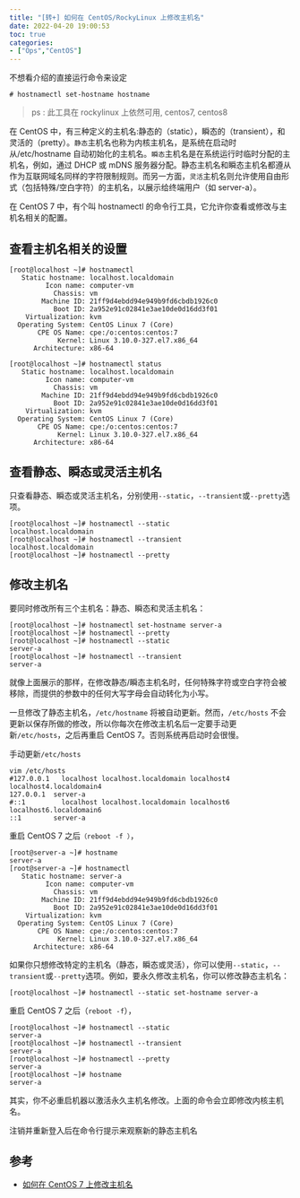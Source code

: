 ```yaml
---
title: "[转+] 如何在 CentOS/RockyLinux 上修改主机名"
date: 2022-04-20 19:00:53
toc: true
categories:
- ["Ops","CentOS"]
---
```


不想看介绍的直接运行命令来设定



```
# hostnamectl set-hostname hostname
```
> ps : 此工具在 rockylinux 上依然可用, centos7, centos8

在 CentOS 中，有三种定义的主机名:静态的（static），瞬态的（transient），和灵活的（pretty）。`静态`主机名也称为内核主机名，是系统在启动时从/etc/hostname 自动初始化的主机名。`瞬态`主机名是在系统运行时临时分配的主机名，例如，通过 DHCP 或 mDNS 服务器分配。静态主机名和瞬态主机名都遵从作为互联网域名同样的字符限制规则。而另一方面，`灵活`主机名则允许使用自由形式（包括特殊/空白字符）的主机名，以展示给终端用户（如 server-a）。

在 CentOS 7 中，有个叫 hostnamectl 的命令行工具，它允许你查看或修改与主机名相关的配置。

## 查看主机名相关的设置
```
[root@localhost ~]# hostnamectl
   Static hostname: localhost.localdomain
         Icon name: computer-vm
           Chassis: vm
        Machine ID: 21ff9d4ebdd94e949b9fd6cbdb1926c0
           Boot ID: 2a952e91c02841e3ae10de0d16dd3f01
    Virtualization: kvm
  Operating System: CentOS Linux 7 (Core)
       CPE OS Name: cpe:/o:centos:centos:7
            Kernel: Linux 3.10.0-327.el7.x86_64
      Architecture: x86-64
```
```
[root@localhost ~]# hostnamectl status
   Static hostname: localhost.localdomain
         Icon name: computer-vm
           Chassis: vm
        Machine ID: 21ff9d4ebdd94e949b9fd6cbdb1926c0
           Boot ID: 2a952e91c02841e3ae10de0d16dd3f01
    Virtualization: kvm
  Operating System: CentOS Linux 7 (Core)
       CPE OS Name: cpe:/o:centos:centos:7
            Kernel: Linux 3.10.0-327.el7.x86_64
      Architecture: x86-64
```

## 查看静态、瞬态或灵活主机名
只查看静态、瞬态或灵活主机名，分别使用`--static`，`--transient`或`--pretty`选项。
```
[root@localhost ~]# hostnamectl --static
localhost.localdomain
[root@localhost ~]# hostnamectl --transient
localhost.localdomain
[root@localhost ~]# hostnamectl --pretty
```

## 修改主机名
要同时修改所有三个主机名：静态、瞬态和灵活主机名：
```
[root@localhost ~]# hostnamectl set-hostname server-a
[root@localhost ~]# hostnamectl --pretty
[root@localhost ~]# hostnamectl --static
server-a
[root@localhost ~]# hostnamectl --transient
server-a
```
就像上面展示的那样，在修改静态/瞬态主机名时，任何特殊字符或空白字符会被移除，而提供的参数中的任何大写字母会自动转化为小写。

一旦修改了静态主机名，`/etc/hostname`  将被自动更新。然而，`/etc/hosts`  不会更新以保存所做的修改，所以你每次在修改主机名后一定要手动更新`/etc/hosts`，之后再重启 CentOS 7。否则系统再启动时会很慢。

手动更新`/etc/hosts`
```
vim /etc/hosts
#127.0.0.1   localhost localhost.localdomain localhost4 localhost4.localdomain4
127.0.0.1  server-a
#::1         localhost localhost.localdomain localhost6 localhost6.localdomain6
::1        server-a
```
重启 CentOS 7 之后`（reboot -f ）`，
```
[root@server-a ~]# hostname
server-a
[root@server-a ~]# hostnamectl
   Static hostname: server-a
         Icon name: computer-vm
           Chassis: vm
        Machine ID: 21ff9d4ebdd94e949b9fd6cbdb1926c0
           Boot ID: 2a952e91c02841e3ae10de0d16dd3f01
    Virtualization: kvm
  Operating System: CentOS Linux 7 (Core)
       CPE OS Name: cpe:/o:centos:centos:7
            Kernel: Linux 3.10.0-327.el7.x86_64
      Architecture: x86-64
```
如果你只想修改特定的主机名（静态，瞬态或灵活），你可以使用`--static`，`--transient`或`--pretty`选项。例如，要永久修改主机名，你可以修改静态主机名：
```
[root@localhost ~]# hostnamectl --static set-hostname server-a
```
重启 CentOS 7 之后（`reboot -f`），
```
[root@localhost ~]# hostnamectl --static
server-a
[root@localhost ~]# hostnamectl --transient
server-a
[root@localhost ~]# hostnamectl --pretty
server-a
[root@localhost ~]# hostname
server-a
```
其实，你不必重启机器以激活永久主机名修改。上面的命令会立即修改内核主机名。

注销并重新登入后在命令行提示来观察新的静态主机名

## 参考

- [如何在 CentOS 7 上修改主机名](https://www.jianshu.com/p/39d7000dfa47)

